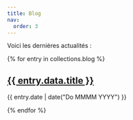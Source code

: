 ```yaml
---
title: Blog
nav:
  order: 3
---
```


Voici les dernières actualités :

<div class="stack">

{% for entry in collections.blog %}

  <article class="blog">
    <h2 class="blog__title"><a href="{{ entry.url }}">{{ entry.data.title }}</a></h2>
    <p class="blog__meta">{{ entry.date | date("Do MMMM YYYY") }}</p>
  </article>
{% endfor %}

</div>
